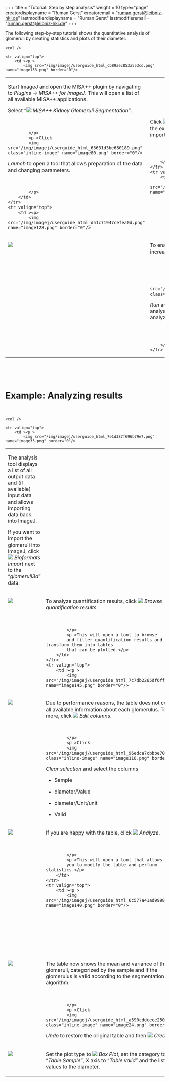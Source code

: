 +++
title = "Tutorial: Step by step analysis"
weight = 10
type="page"
creatordisplayname = "Ruman Gerst"
creatoremail = "ruman.gerst@leibniz-hki.de"
lastmodifierdisplayname = "Ruman Gerst"
lastmodifieremail = "ruman.gerst@leibniz-hki.de"
+++

<p>The following step-by-step tutorial shows the quantitative analysis of glomeruli by creating statistics and plots of their diameter.</p>

<table cellpadding="7" cellspacing="0">
	<col />

	<col />

	<tr valign="top">
		<td ><p >
			<img src="/img/imagej/userguide_html_cb89aec853a553cd.png" name="image138.png" border="0"/>
</p>
		</td>
		<td ><p >
			Start ImageJ and open the MISA++ plugin by navigating to <i>Plugins
			→ MISA++ for ImageJ.</i> This will open a list of all available
			MISA++ applications.
			</p>
			<p >Select “<img class="inline-image" src="/img/imagej/userguide_html_36868a0d47746c46.png" name="image15.png" border="0"/>
<i>MISA++
			Kidney Glomeruli Segmentation</i>”.</p>
			<p ><br/>

			</p>
			<p >Click
			<img src="/img/imagej/userguide_html_63631d3be680189.png" class="inline-image" name="image80.png" border="0"/>
<i>Launch</i>
			to open a tool that allows preparation of the data and changing
			parameters.</p>
			<p ><br/>

			</p>
		</td>
	</tr>
	<tr valign="top">
		<td ><p>
			<img src="/img/imagej/userguide_html_d51c71947cefea0d.png" name="image128.png" border="0"/>
</p>
		</td>
		<td ><p >
			Click
			<img src="/img/imagej/userguide_html_b477416cd79efea5.png" class="inline-image" name="image10.png" border="0"/>
<i>Import
			folder</i> and select the folder that contains the example data
			set to automatically add samples and import images.</p>
			<p ><br/>

			</p>
		</td>
	</tr>
	<tr valign="top">
		<td ><p>
			<img src="/img/imagej/userguide_html_ffb1140b27a42629.png" name="image16.png" border="0"/>
</p>
		</td>
		<td ><p >
			Select the folder that contains our example data set and click
			<i>Open</i>.</p>
			<p ><br/>

			</p>
			<p>Then delete the default sample “<img class="inline-image" src="/img/imagej/userguide_html_e507c96bf16d7da5.png" name="image141.png" border="0"/>
<i>New
			Sample</i>”, as we already imported all necessary data.</p>
		</td>
	</tr>
	<tr valign="top">
		<td ><p>
			<img src="/img/imagej/userguide_html_4d9a02d8fa94c953.png" name="image125.png" border="0"/>
</p>
		</td>
		<td ><p >
			To enable multi-threading, select the
			<img src="/img/imagej/userguide_html_7e9251409421e5be.png" class="inline-image" name="image109.png" border="0"/>
<i>Runtime</i>
			tab and increase the number of threads.</p>
			<p ><br/>

			</p>
			<p >Click
			<img src="/img/imagej/userguide_html_63631d3be680189.png" class="inline-image" name="image76.png" border="0"/>
<i>Run</i>
			and then <i>Run now</i> to start the analysis. After the analysis
			finished, the plugin will ask you to further analyze the results.</p>
			<p ><br/>

			</p>
		</td>
	</tr>
</table>
<h3 class="western"><a name="_bmwm3pe7xyb6"></a><br/>
<br/>

</h3>
<h1>Example: Analyzing results</h1>
<p ><br/>

</p>
<table cellpadding="7" cellspacing="0">
	<col />

	<col />

	<tr valign="top">
		<td ><p >
			<img src="/img/imagej/userguide_html_7e1d387f696b79e7.png" name="image33.png" border="0"/>
</p>
		</td>
		<td ><p >
			The analysis tool displays a list of all output data and (if
			available) input data and allows importing data back into ImageJ.</p>
			<p >If you want to import the
			glomeruli into ImageJ, click
			<img src="/img/imagej/userguide_html_19ddc6399d334fb2.png" class="inline-image" name="image19.png" border="0"/>
<i>Bioformats
			Import</i> next to the “<i>glomeruli3d</i>” data.</p>
		</td>
	</tr>
	<tr valign="top">
		<td ><p >
			<img src="/img/imagej/userguide_html_1f3554799e860fe8.png" name="image105.png" border="0"/>
</p>
		</td>
		<td ><p >
			To analyze quantification results, click
			<img src="/img/imagej/userguide_html_f8c87f207b233901.png" class="inline-image" name="image98.png" border="0"/>
<i>Browse
			quantification results</i>.</p>
			<p ><br/>

			</p>
			<p >This will open a tool to browse
			and filter quantification results and transform them into tables
			that can be plotted.</p>
		</td>
	</tr>
	<tr valign="top">
		<td ><p >
			<img src="/img/imagej/userguide_html_7c7db2265df6ffa2.png" name="image145.png" border="0"/>
</p>
		</td>
		<td ><p >
			To analyze the glomeruli, select
			<img src="/img/imagej/userguide_html_def6d663c94b097e.png" class="inline-image" name="image68.png" border="0"/>
<i>Objects</i>
			in the middle column and then “<img src="/img/imagej/userguide_html_def6d663c94b097e.png" class="inline-image" name="image127.png" border="0"/>
<i>Glomerulus</i>”
			above the table.</p>
		</td>
	</tr>
	<tr valign="top">
		<td ><p >
			<img src="/img/imagej/userguide_html_7c7db2265df6ffa2.png" name="image139.png" border="0"/>
</p>
		</td>
		<td ><p >
			Due to performance reasons, the table does not contain all
			available information about each glomerulus. To add more, click
						<img src="/img/imagej/userguide_html_60dcc39329925810.png" class="inline-image" name="image92.png" border="0"/>
<i>Edit
			columns</i>.</p>
			<p ><br/>

			</p>
			<p >Click
			<img src="/img/imagej/userguide_html_96edca7cbbbe705d.png" class="inline-image" name="image118.png" border="0"/>
<i>Clear
			selection</i> and select the columns
			</p>
			<ul>
				<li><p >Sample</p>
				<li><p >diameter/Value</p>
				<li><p >diameter/Unit/unit</p>
				<li><p >Valid</p>
			</ul>
		</td>
	</tr>
	<tr valign="top">
		<td ><p >
			<img src="/img/imagej/misaxx_analyzer_table.png" align="bottom"/>
</p>
		</td>
		<td ><p >
			If you are happy with the table, click
			<img src="/img/imagej/userguide_html_f8c87f207b233901.png" class="inline-image" name="image85.png" border="0"/>
<i>Analyze</i>.
						</p>
			<p ><br/>

			</p>
			<p >This will open a tool that allows
			you to modify the table and perform statistics.</p>
		</td>
	</tr>
	<tr valign="top">
		<td ><p >
			<img src="/img/imagej/userguide_html_6c577a41ad99985a.png" name="image140.png" border="0"/>
</p>
		</td>
		<td ><p >
			To calculate mean and variance of the diameter,
			</p>
			<p >select a cell
			in the “diameter/value” column and navigate to
			<img src="/img/imagej/userguide_html_cc4902d6f1dbab6a.png" class="inline-image" name="image32.png" border="0"/>
<i>Add
			column → </i>
			<img src="/img/imagej/userguide_html_18054d0fb7b17680.png" class="inline-image" name="image79.png" border="0"/>
<i>Copy
			selected column.</i> Then click “OK”.</p>
			<p ><br/>

			</p>
			<p ><br/>

			</p>
			<p ><br/>

			</p>
		</td>
	</tr>
	<tr valign="top">
		<td ><p >
			<img src="/img/imagej/userguide_html_45fc33e19f6e192d.png" name="image136.png" border="0"/>
</p>
		</td>
		<td ><p >
			Click “<i>Integrate columns</i>” at the top right corner and
			assign following roles to each column:</p>
			<ul>
				<li><p >Sample:
				<b>Category</b></p>
				<li><p >diameter/unit/unit:
				<b>Ignore</b></p>
				<li><p >diameter/value:
				<b>Average</b></p>
				<li><p >valid:
				<b>Category</b></p>
				<li><p >diameter/value:
				<b>Variance</b></p>
			</ul>
			<p >Click “Calculate”.</p>
		</td>
	</tr>
	<tr valign="top">
		<td ><p >
			<img src="/img/imagej/userguide_html_ef336f90674ef339.png" name="image93.png" border="0"/>
</p>
		</td>
		<td ><p >
			The table now shows the mean and variance of the glomeruli,
			categorized by the sample and if the glomerulus is valid according
			to the segmentation algorithm.</p>
			<p ><br/>

			</p>
			<p >Click
			<img src="/img/imagej/userguide_html_a590cddcece250fa.png" class="inline-image" name="image24.png" border="0"/>
<i>Undo</i>
			to restore the original table and then
			<img src="/img/imagej/userguide_html_f8c87f207b233901.png" class="inline-image" name="image45.png" border="0"/>
<i>Create
			plot</i>.</p>
		</td>
	</tr>
	<tr valign="top">
		<td ><p >
			<img src="/img/imagej/userguide_html_67c0eb0b5ecaaf0d.png" name="image117.png" border="0"/>
</p>
		</td>
		<td ><p >
			Set the plot type to
			<img src="/img/imagej/userguide_html_533bfc54d0d17f9f.png" class="inline-image" name="image110.png" border="0"/>
<i>Box
			Plot</i>, set the category to “<i>Table.Sample</i>”, X axis to
			“<i>Table.valid</i>” and the list of values to the diameter.</p>
		</td>
	</tr>
</table>
